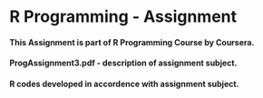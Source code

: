 # R Programming - Assignment

#### This Assignment is part of R Programming Course by Coursera.

#### ProgAssignment3.pdf - description of assignment subject.

#### R codes developed in accordence with assignment subject. 
